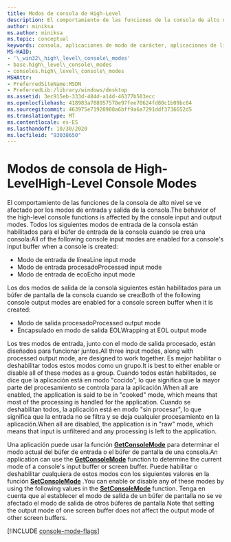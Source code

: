 ```yaml
---
title: Modos de consola de High-Level
description: El comportamiento de las funciones de la consola de alto nivel se ve afectado por los modos de entrada y salida de la consola.
author: miniksa
ms.author: miniksa
ms.topic: conceptual
keywords: consola, aplicaciones de modo de carácter, aplicaciones de línea de comandos, aplicaciones de terminal, API de consola
MS-HAID:
- '\_win32\_high\_level\_console\_modes'
- base.high\_level\_console\_modes
- consoles.high\_level\_console\_modes
MSHAttr:
- PreferredSiteName:MSDN
- PreferredLib:/library/windows/desktop
ms.assetid: 3ec915eb-333d-484d-a14d-46377b503ecc
ms.openlocfilehash: 418983a788957578e97fee70624fd80c1b09bc04
ms.sourcegitcommit: 463975e71920908a6bff9a6a7291ddf3736652d5
ms.translationtype: MT
ms.contentlocale: es-ES
ms.lasthandoff: 10/30/2020
ms.locfileid: "93038650"
---
```

# <a name="high-level-console-modes"></a><span data-ttu-id="b5124-104">Modos de consola de High-Level</span><span class="sxs-lookup"><span data-stu-id="b5124-104">High-Level Console Modes</span></span>

<span data-ttu-id="b5124-105">El comportamiento de las funciones de la consola de alto nivel se ve afectado por los modos de entrada y salida de la consola.</span><span class="sxs-lookup"><span data-stu-id="b5124-105">The behavior of the high-level console functions is affected by the console input and output modes.</span></span> <span data-ttu-id="b5124-106">Todos los siguientes modos de entrada de la consola están habilitados para el búfer de entrada de la consola cuando se crea una consola:</span><span class="sxs-lookup"><span data-stu-id="b5124-106">All of the following console input modes are enabled for a console's input buffer when a console is created:</span></span>

- <span data-ttu-id="b5124-107">Modo de entrada de línea</span><span class="sxs-lookup"><span data-stu-id="b5124-107">Line input mode</span></span>
- <span data-ttu-id="b5124-108">Modo de entrada procesado</span><span class="sxs-lookup"><span data-stu-id="b5124-108">Processed input mode</span></span>
- <span data-ttu-id="b5124-109">Modo de entrada de eco</span><span class="sxs-lookup"><span data-stu-id="b5124-109">Echo input mode</span></span>

<span data-ttu-id="b5124-110">Los dos modos de salida de la consola siguientes están habilitados para un búfer de pantalla de la consola cuando se crea:</span><span class="sxs-lookup"><span data-stu-id="b5124-110">Both of the following console output modes are enabled for a console screen buffer when it is created:</span></span>

- <span data-ttu-id="b5124-111">Modo de salida procesado</span><span class="sxs-lookup"><span data-stu-id="b5124-111">Processed output mode</span></span>
- <span data-ttu-id="b5124-112">Encapsulado en modo de salida EOL</span><span class="sxs-lookup"><span data-stu-id="b5124-112">Wrapping at EOL output mode</span></span>

<span data-ttu-id="b5124-113">Los tres modos de entrada, junto con el modo de salida procesado, están diseñados para funcionar juntos.</span><span class="sxs-lookup"><span data-stu-id="b5124-113">All three input modes, along with processed output mode, are designed to work together.</span></span> <span data-ttu-id="b5124-114">Es mejor habilitar o deshabilitar todos estos modos como un grupo.</span><span class="sxs-lookup"><span data-stu-id="b5124-114">It is best to either enable or disable all of these modes as a group.</span></span> <span data-ttu-id="b5124-115">Cuando todos están habilitados, se dice que la aplicación está en modo "cocido", lo que significa que la mayor parte del procesamiento se controla para la aplicación.</span><span class="sxs-lookup"><span data-stu-id="b5124-115">When all are enabled, the application is said to be in "cooked" mode, which means that most of the processing is handled for the application.</span></span> <span data-ttu-id="b5124-116">Cuando se deshabilitan todos, la aplicación está en modo "sin procesar", lo que significa que la entrada no se filtra y se deja cualquier procesamiento en la aplicación.</span><span class="sxs-lookup"><span data-stu-id="b5124-116">When all are disabled, the application is in "raw" mode, which means that input is unfiltered and any processing is left to the application.</span></span>

<span data-ttu-id="b5124-117">Una aplicación puede usar la función [**GetConsoleMode**](getconsolemode.md) para determinar el modo actual del búfer de entrada o el búfer de pantalla de una consola.</span><span class="sxs-lookup"><span data-stu-id="b5124-117">An application can use the [**GetConsoleMode**](getconsolemode.md) function to determine the current mode of a console's input buffer or screen buffer.</span></span> <span data-ttu-id="b5124-118">Puede habilitar o deshabilitar cualquiera de estos modos con los siguientes valores en la función [**SetConsoleMode**](setconsolemode.md) .</span><span class="sxs-lookup"><span data-stu-id="b5124-118">You can enable or disable any of these modes by using the following values in the [**SetConsoleMode**](setconsolemode.md) function.</span></span> <span data-ttu-id="b5124-119">Tenga en cuenta que al establecer el modo de salida de un búfer de pantalla no se ve afectado el modo de salida de otros búferes de pantalla.</span><span class="sxs-lookup"><span data-stu-id="b5124-119">Note that setting the output mode of one screen buffer does not affect the output mode of other screen buffers.</span></span>

[!INCLUDE [console-mode-flags](./includes/console-mode-flags.md)]
